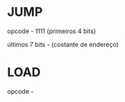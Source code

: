 # JUMP

opcode - 1111 (primeiros 4 bits)

últimos 7 bits - (costante de endereço)

# LOAD

opcode - 